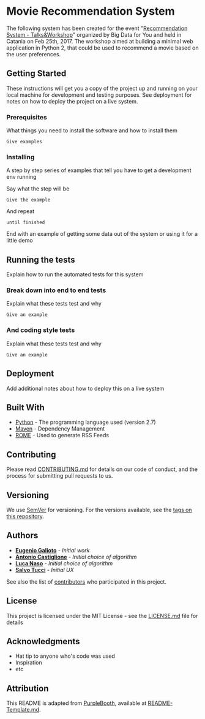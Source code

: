 # Movie Recommendation System

The following system has been created for the event "[Recommendation System - Talks&Workshop](https://www.facebook.com/events/1833870853536142/)" organized by Big Data for You and held in Catania on Feb 25th, 2017.
The workshop aimed at building a minimal web application in Python 2, that could be used to recommend a movie based on the user preferences.

## Getting Started

These instructions will get you a copy of the project up and running on your local machine for development and testing purposes. See deployment for notes on how to deploy the project on a live system.

### Prerequisites

What things you need to install the software and how to install them

```
Give examples
```

### Installing

A step by step series of examples that tell you have to get a development env running

Say what the step will be

```
Give the example
```

And repeat

```
until finished
```

End with an example of getting some data out of the system or using it for a little demo

## Running the tests

Explain how to run the automated tests for this system

### Break down into end to end tests

Explain what these tests test and why

```
Give an example
```

### And coding style tests

Explain what these tests test and why

```
Give an example
```

## Deployment

Add additional notes about how to deploy this on a live system

## Built With

* [Python](https://www.python.org/) - The programming language used (version 2.7)
* [Maven](https://maven.apache.org/) - Dependency Management
* [ROME](https://rometools.github.io/rome/) - Used to generate RSS Feeds

## Contributing

Please read [CONTRIBUTING.md](https://gist.github.com/PurpleBooth/b24679402957c63ec426) for details on our code of conduct, and the process for submitting pull requests to us.

## Versioning

We use [SemVer](http://semver.org/) for versioning. For the versions available, see the [tags on this repository](https://github.com/BigDataforYou/movie_recommendation_workshop_1/tags). 

## Authors

* **[Eugenio Galioto](https://github.com/eugeniogalioto)** - *Initial work*
* **[Antonio Castiglione](https://github.com/antoniocastiglione)** - *Initial choice of algorithm*
* **[Luca Naso](https://github.com/lucanaso)** - *Initial choice of algorithm*
* **[Salvo Tucci](https://github.com/tuccisalvo)** - *Initial UX*

See also the list of [contributors](https://github.com/BigDataforYou/movie_recommendation_workshop_1/graphs/contributors) who participated in this project.

## License

This project is licensed under the MIT License - see the [LICENSE.md](LICENSE.md) file for details

## Acknowledgments

* Hat tip to anyone who's code was used
* Inspiration
* etc

## Attribution

This README is adapted from [PurpleBooth](https://gist.github.com/PurpleBooth), available at [README-Template.md](https://gist.github.com/PurpleBooth/109311bb0361f32d87a2).
